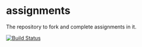 # assignments
The repository to fork and complete assignments in it.

[![Build Status](https://travis-ci.org/Mikelle/assignments.svg?branch=master)](https://travis-ci.org/practice271/assignments)
